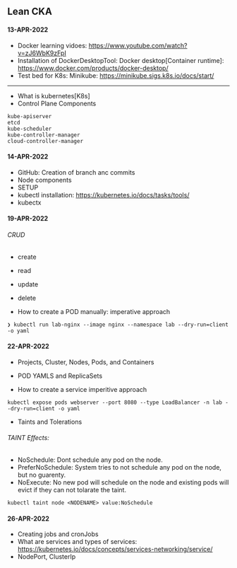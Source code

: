 ## Lean CKA

#### 13-APR-2022
- Docker learning vidoes: https://www.youtube.com/watch?v=zJ6WbK9zFpI
- Installation of DockerDesktopTool: Docker desktop[Container runtime]: https://www.docker.com/products/docker-desktop/
- Test bed for K8s: Minikube: https://minikube.sigs.k8s.io/docs/start/

---
- What is kubernetes[K8s]
- Control Plane Components
```
kube-apiserver
etcd
kube-scheduler
kube-controller-manager
cloud-controller-manager
```

#### 14-APR-2022
- GitHub: Creation of branch anc commits
- Node components
- SETUP
- kubectl installation: https://kubernetes.io/docs/tasks/tools/
- kubectx

#### 19-APR-2022
###### CRUD
- create
- read
- update
- delete

- How to create a POD manually: imperative approach
```
❯ kubectl run lab-nginx --image nginx --namespace lab --dry-run=client -o yaml
```

#### 22-APR-2022
- Projects, Cluster, Nodes, Pods, and Containers
- POD YAMLS and ReplicaSets

- How to create a service imperitive approach
```
kubectl expose pods webserver --port 8080 --type LoadBalancer -n lab --dry-run=client -o yaml
```
- Taints and Tolerations

###### TAINT Effects: 
- NoSchedule: Dont schedule any pod on the node.
- PreferNoSchedule: System tries to not schedule any pod on the node, but no guarenty.
- NoExecute: No new pod will schedule on the node and existing pods will evict if they can not tolarate the taint.

```
kubectl taint node <NODENAME> value:NoSchedule
```

#### 26-APR-2022
- Creating jobs and cronJobs
- What are services and types of services: https://kubernetes.io/docs/concepts/services-networking/service/
- NodePort, ClusterIp



